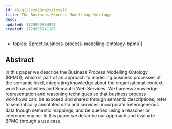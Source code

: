 ```yaml
---
id: 431qj22szm29rq2sijsxyl0
title: The Business Process Modelling Ontology
desc: ''
updated: 1729895804971
created: 1729895741107
---
```


- topics: [[prdct.business-process-modelling-ontology-bpmo]]


## Abstract

In this paper we describe the Business Process Modelling Ontology (BPMO), which is part of an approach to modelling business processes at the semantic level, integrating knowledge about the organisational context, workflow activities and Semantic Web Services. We harness knowledge representation and reasoning techniques so that business process workflows can: be exposed and shared through semantic descriptions; refer to semantically annotated data and services; incorporate heterogeneous data though semantic mappings; and be queried using a reasoner or inference engine. In this paper we describe our approach and evaluate BPMO through a use case.